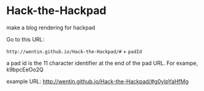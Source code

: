Hack-the-Hackpad
================

make a blog rendering for hackpad


Go to this URL:

``http://wentin.github.io/Hack-the-Hackpad/#`` + ``padId``

a pad id is the 11 character identifier at the end of the pad URL.  For exampe, k9bpcEeOo2Q

example URL:
http://wentin.github.io/Hack-the-Hackpad/#g0yIpYaHfMg
